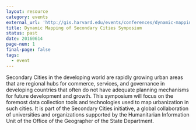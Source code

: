 ```yaml
---
layout: resource
category: events
external_url: 'http://gis.harvard.edu/events/conferences/dynamic-mapping-secondary-cities-symposium'
title: Dynamic Mapping of Secondary Cities Symposium
status: past
date: 20160614
page-num: 1
final-page: false
tags:
  - event
---
```


Secondary Cities in the developing world are rapidly growing urban areas that are regional hubs for commerce, services, and governance in developing countries that often do not have adequate planning mechanisms for future development and growth. This symposium will focus on the foremost data collection tools and technologies used to map urbanization in such cities. It is part of the Secondary Cities initiative, a global collaboration of universities and organizations supported by the Humanitarian Information Unit of the Office of the Geographer of the State Department.